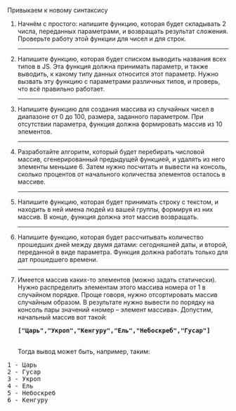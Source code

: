 Привыкаем к новому синтаксису
1. Начнём с простого: напишите функцию, которая будет складывать 2
числа, переданных параметрами, и возвращать результат сложения.
Проверьте работу этой функции для чисел и для строк.<hr>
2. Напишите функцию, которая будет списком выводить названия всех
типов в JS. Эта функция должна принимать параметр, и также
выводить, к какому типу данных относится этот параметр.
Нужно вызвать эту функцию с параметрами различных типов, и
проверь, что всё правильно работает.<hr>
3. Напишите функцию для создания массива из случайных чисел в
диапазоне от 0 до 100, размера, заданного параметром. При отсутствии
параметра, функция должна формировать массив из 10 элементов.<hr>
4. Разработайте алгоритм, который будет перебирать числовой массив,
сгенерированный предыдущей функцией, и удалять из него элементы
меньшие 6. Затем нужно посчитать и вывести на консоль, сколько
процентов от начального количества элементов осталось в массиве.<hr>
5. Напишите функцию, которая будет принимать строку с текстом, и
находить в ней имена людей из вашей группы, формируя из них
массив. В конце, функция должна этот массив возвращать.<hr>
6. Напишите функцию, которая будет рассчитывать количество
прошедших дней между двумя датами: сегодняшней даты, и второй,
переданной в виде параметра. Функция должна работать только для дат
прошедшего времени.<hr>
7. Имеется массив каких-то элементов (можно задать статически). Нужно
распределить элементам этого массива номера от 1 в случайном
порядке. Проще говоря, нужно отсортировать массив случайным
образом. В результате нужно вывести по порядку на консоль пары
значений «номер – элемент массива».
Допустим, начальный массив вот такой: <b><pre>["Царь","Укроп","Кенгуру","Ель","Небоскреб","Гусар"]</pre></b><br>
Тогда вывод может быть, например, таким:
<pre>
1 - Царь
2 - Гусар
3 - Укроп
4 - Ель
5 - Небоскреб
6 - Кенгуру
</pre>
